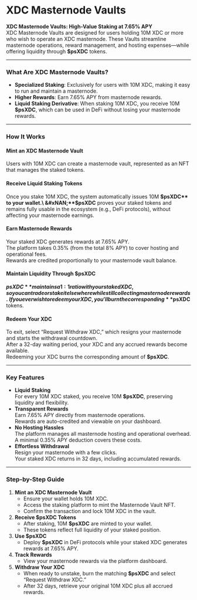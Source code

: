 # XDC Masternode Vaults

**XDC Masternode Vaults: High-Value Staking at 7.65% APY**\
XDC Masternode Vaults are designed for users holding 10M XDC or more who wish to operate an XDC masternode. These Vaults streamline masternode operations, reward management, and hosting expenses—while offering liquidity through **$psXDC** tokens.

***

### What Are XDC Masternode Vaults?

* **Specialized Staking**: Exclusively for users with 10M XDC, making it easy to run and maintain a masternode.
* **Higher Rewards**: Earn 7.65% APY from masternode rewards.
* **Liquid Staking Derivative**: When staking 10M XDC, you receive 10M **$psXDC**, which can be used in DeFi without losing your masternode rewards.

***

### How It Works

#### Mint an XDC Masternode Vault

Users with 10M XDC can create a masternode vault, represented as an NFT that manages the staked tokens.

#### Receive Liquid Staking Tokens

Once you stake 10M XDC, the system automatically issues 10M **$psXDC** to your wallet.\
&#xNAN;**$psXDC** proves your staked tokens and remains fully usable in the ecosystem (e.g., DeFi protocols), without affecting your masternode earnings.

#### Earn Masternode Rewards

Your staked XDC generates rewards at 7.65% APY.\
The platform takes 0.35% (from the total 8% APY) to cover hosting and operational fees.\
Rewards are credited proportionally to your masternode vault balance.

#### Maintain Liquidity Through $psXDC

**$psXDC** maintains a 1:1 ratio with your staked XDC, so you can trade or stake it elsewhere while still collecting masternode rewards.\
If you ever wish to redeem your XDC, you’ll burn the corresponding **$psXDC** tokens.

#### Redeem Your XDC

To exit, select “Request Withdraw XDC,” which resigns your masternode and starts the withdrawal countdown.\
After a 32-day waiting period, your XDC and any accrued rewards become available.\
Redeeming your XDC burns the corresponding amount of **$psXDC**.

***

### Key Features

* **Liquid Staking**\
  For every 10M XDC staked, you receive 10M **$psXDC**, preserving liquidity and flexibility.
* **Transparent Rewards**\
  Earn 7.65% APY directly from masternode operations.\
  Rewards are auto-credited and viewable on your dashboard.
* **No Hosting Hassles**\
  The platform manages all masternode hosting and operational overhead.\
  A minimal 0.35% APY deduction covers these costs.
* **Effortless Withdrawal**\
  Resign your masternode with a few clicks.\
  Your staked XDC returns in 32 days, including accumulated rewards.

***

### Step-by-Step Guide

1. **Mint an XDC Masternode Vault**
   * Ensure your wallet holds 10M XDC.
   * Access the staking platform to mint the Masternode Vault NFT.
   * Confirm the transaction and lock 10M XDC in the vault.
2. **Receive $psXDC Tokens**
   * After staking, 10M **$psXDC** are minted to your wallet.
   * These tokens reflect full liquidity of your staked position.
3. **Use $psXDC**
   * Deploy **$psXDC** in DeFi protocols while your staked XDC generates rewards at 7.65% APY.
4. **Track Rewards**
   * View your masternode rewards via the platform dashboard.
5. **Withdraw Your XDC**
   * When ready to unstake, burn the matching **$psXDC** and select “Request Withdraw XDC.”
   * After 32 days, retrieve your original 10M XDC plus all accrued rewards.

